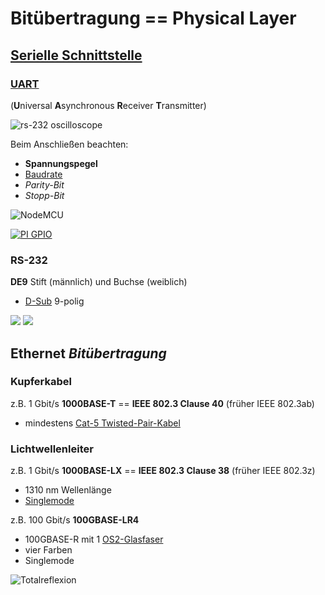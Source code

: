 # Bitübertragung == Physical Layer

## [Serielle Schnittstelle](https://de.wikipedia.org/wiki/Serielle_Schnittstelle)

### [UART](https://de.wikipedia.org/wiki/Universal_Asynchronous_Receiver_Transmitter)
(**U**niversal **A**synchronous **R**eceiver **T**ransmitter)

![rs-232 oscilloscope](https://upload.wikimedia.org/wikipedia/commons/thumb/b/b0/Rs232_oscilloscope_trace.svg/1280px-Rs232_oscilloscope_trace.svg.png)

Beim Anschließen beachten:
* **Spannungspegel**
* [Baudrate](https://de.wikipedia.org/wiki/Baud)
* *Parity-Bit*
* *Stopp-Bit*

![NodeMCU](https://upload.wikimedia.org/wikipedia/commons/e/e5/Nodemcu_amica_bot_02.png)

[![PI GPIO](https://upload.wikimedia.org/wikipedia/commons/7/7d/23551-raspberry-pi-5.jpg)](https://en.wikipedia.org/wiki/Raspberry_Pi#J8_header_and_general_purpose_input-output_(GPIO))

### RS-232

**DE9** Stift (männlich) und Buchse (weiblich)
* [D-Sub](https://de.wikipedia.org/wiki/D-Sub) 9-polig

![](https://upload.wikimedia.org/wikipedia/commons/thumb/e/ee/CAN_Connecteur.svg/1920px-CAN_Connecteur.svg.png)
![](https://upload.wikimedia.org/wikipedia/commons/thumb/9/94/DE-9_Female.svg/1920px-DE-9_Female.svg.png)

## Ethernet *Bitübertragung*

### Kupferkabel

z.B. 1 Gbit/s **1000BASE-T** == **IEEE 802.3 Clause 40** (früher IEEE 802.3ab) 
* mindestens [Cat-5 Twisted-Pair-Kabel](https://de.wikipedia.org/wiki/Twisted-Pair-Kabel#Kategorie_5)

### Lichtwellenleiter

z.B. 1 Gbit/s **1000BASE-LX** == **IEEE 802.3 Clause 38** (früher IEEE 802.3z)
* 1310 nm Wellenlänge
* [Singlemode](https://de.wikipedia.org/wiki/Lichtwellenleiter#Funktionsweise_und_Arten)

z.B. 100 Gbit/s **100GBASE-LR4**
* 100GBASE-R mit 1 [OS2-Glasfaser](https://de.wikipedia.org/wiki/Lichtwellenleiter#Faserkategorien_und_Einsatzgebiete)
* vier Farben
* Singlemode

![Totalreflexion](https://upload.wikimedia.org/wikipedia/commons/4/49/Fibreoptic.jpg)
